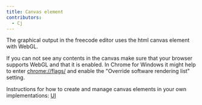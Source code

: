 ```yaml
---
title: Canvas element
contributors:
  - Cj
---
```


The graphical output in the freecode editor uses the html canvas element with WebGL.

If you can not see any contents in the canvas make sure that your browser supports WebGL and that it is enabled.
In Chrome for Windows it might help to enter <chrome://flags/> and enable the "Override software rendering list" setting.

Instructions for how to create and manage canvas elements in your own implementations:
[UI](../create_an_exercise/UI.md)
